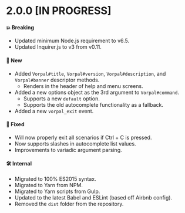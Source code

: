 # 2.0.0 [IN PROGRESS]
#### 💥 Breaking
* Updated minimum Node.js requirement to v6.5.
* Updated Inquirer.js to v3 from v0.11.

#### 🚀 New
* Added `Vorpal#title`, `Vorpal#version`, `Vorpal#description`, and `Vorpal#banner` descriptor methods.
  * Renders in the header of help and menu screens.
* Added a new options object as the 3rd argument to `Vorpal#command`.
  * Supports a new `default` option.
  * Supports the old autocomplete functionality as a fallback.
* Added a new `vorpal_exit` event.

#### 🐞 Fixed
* Will now properly exit all scenarios if Ctrl + C is pressed.
* Now supports slashes in autocomplete list values.
* Improvements to variadic argument parsing.

#### 🛠 Internal
* Migrated to 100% ES2015 syntax.
* Migrated to Yarn from NPM.
* Migrated to Yarn scripts from Gulp.
* Updated to the latest Babel and ESLint (based off Airbnb config).
* Removed the `dist` folder from the repository.
